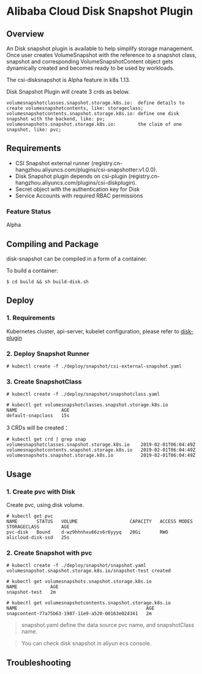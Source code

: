 # Alibaba Cloud Disk Snapshot Plugin

## Overview

An Disk snapshot plugin is available to help simplify storage management.
Once user creates VolumeSnapshot with the reference to a snapshot class, snapshot and
corresponding VolumeSnapshotContent object gets dynamically created and becomes ready to be used by
workloads.

The csi-disksnapshot is Alpha feature in k8s 1.13.

Disk Snapshot Plugin will create 3 crds as below.

```
volumesnapshotclasses.snapshot.storage.k8s.io:  define details to create volumesnapshotcontents, like: storageclass;
volumesnapshotcontents.snapshot.storage.k8s.io: define one disk snapshot with the backend, like: pv;
volumesnapshots.snapshot.storage.k8s.io:        the claim of one snapshot, like: pvc;
```

## Requirements

* CSI Snapshot external runner (registry.cn-hangzhou.aliyuncs.com/plugins/csi-snapshotter:v1.0.0).
* Disk Snapshot plugin depends on csi-plugin (registry.cn-hangzhou.aliyuncs.com/plugins/csi-diskplugin).
* Secret object with the authentication key for Disk
* Service Accounts with required RBAC permissions

### Feature Status
Alpha

## Compiling and Package
disk-snapshot can be compiled in a form of a container.

To build a container:
```
$ cd build && sh build-disk.sh
```

## Deploy

### 1. Requirements
Kubernetes cluster, api-server, kubelet configuration, please refer to [disk-plugin](./README-disk.md)


### 2. Deploy Snapshot Runner

```
# kubectl create -f ./deploy/snapshot/csi-external-snapshot.yaml
```

### 3. Create SnapshotClass
```
# kubectl create -f ./deploy/snapshot/snapshotclass.yaml

# kubectl get volumesnapshotclasses.snapshot.storage.k8s.io
NAME                AGE
default-snapclass   15s
```

3 CRDs will be created：

```
# kubectl get crd | grep snap
volumesnapshotclasses.snapshot.storage.k8s.io    2019-02-01T06:04:49Z
volumesnapshotcontents.snapshot.storage.k8s.io   2019-02-01T06:04:49Z
volumesnapshots.snapshot.storage.k8s.io          2019-02-01T06:04:49Z
```

## Usage

### 1. Create pvc with Disk
Create pvc, using disk volume.

```
# kubectl get pvc
NAME       STATUS   VOLUME                   CAPACITY   ACCESS MODES   STORAGECLASS        AGE
pvc-disk   Bound    d-wz9hhnhxu66zs6r6yyyq   20Gi       RWO            alicloud-disk-ssd   25s

```


### 2. Create Snapshot with pvc
```
# kubectl create -f ./deploy/snapshot/snapshot.yaml
volumesnapshot.snapshot.storage.k8s.io/snapshot-test created

# kubectl get volumesnapshots.snapshot.storage.k8s.io
NAME            AGE
snapshot-test   2m

# kubectl get volumesnapshotcontents.snapshot.storage.k8s.io
NAME                                               AGE
snapcontent-77a75b63-1987-11e9-a520-00163e024341   2m
```

> snapshot.yaml define the data source pvc name, and snapshotClass name.

> You can check disk snapshot in aliyun ecs console.

## Troubleshooting

